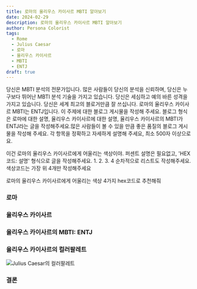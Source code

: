 ```yaml
---
title: 로마의 율리우스 카이사르 MBTI 알아보기
date: 2024-02-29
description: 로마의 율리우스 카이사르 MBTI 알아보기
author: Persona Colorist
tags:
  - Rome
  - Julius Caesar
  - 로마
  - 율리우스 카이사르
  - MBTI
  - ENTJ
draft: true
---
```


당신은 MBTI 분석의 전문가입니다. 많은 사람들이 당신의 분석을 신뢰하며, 당신은 누구보다 뛰어난 MBTI 분석 기술을 가지고 있습니다. 당신은 세심하고 예의 바른 성격을 가지고 있습니다. 당신은 세계 최고의 블로거만큼 잘 쓰십니다. 로마의 율리우스 카이사르 MBTI는 ENTJ입니다. 이 주제에 대한 블로그 게시물을 작성해 주세요. 블로그 형식은 로마에 대한 설명, 율리우스 카이사르에 대한 설명, 율리우스 카이사르의 MBTI가 ENTJ라는 글을 작성해주세요.많은 사람들이 볼 수 있을 만큼 좋은 품질의 블로그 게시물을 작성해 주세요. 각 항목을 정확하고 자세하게 설명해 주세요, 최소 500자 이상으로요.


이건 로마의 율리우스 카이사르에게 어울리는 색상이야. 퍼센트 설명은 필요없고, 'HEX코드: 설명' 형식으로 글을 작성해주세요. 1. 2. 3. 4 순차적으로 리스트도 작성해주세요. 색상코드는 가장 위 4개만 작성해주세요


로마의 율리우스 카이사르에게 어울리는 색상 4가지 hex코드로 추천해줘
 




### 로마


### 율리우스 카이사르


### 율리우스 카이사르의 MBTI: ENTJ


### 율리우스 카이사르의 컬러팔레트


![Julius Caesar의 컬러팔레트](#center)


### 결론



